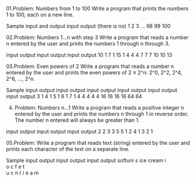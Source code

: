 01.Problem: Numbers from 1 to 100
Write a program that prints the numbers 1 to 100, each on a new line.

Sample input and output
input	         output
(there is no)	 1
2
3
…
98
99
100

02.Problem: Numbers 1...n with step 3
Write a program that reads a number n entered by the user and prints the numbers 1 through n through 3.

input	output	         input	output	            input	output
10    1                7      1                   15    1
      4                       4                         4
      7                       7                         7
      10                                                10
                                                        13

03.Problem: Even powers of 2
Write a program that reads a number n entered by the user and prints the even powers of 2 ≤ 2^n: 2^0, 2^2, 2^4, 2^6, …, 2^n.

Sample input output
input	  output	input	  output	input	  output		input	  output		input	  output
3       1         4       1         5       1               6       1               7       1
        4                 4                 4                       4                       4
                          16                16                      16                      16
                                                                    64                      64

04. Problem: Numbers n...1
Write a program that reads a positive integer n entered by the user and prints the numbers n through 1 in reverse order.
The number n entered will always be greater than 1.

input	output	input	output		input	output
2     2           3     3                 5     5
      1                 2                       4
                        1                       3
                                                2
                                                1

05.Problem:
Write a program that reads text (string) entered by the user and prints each character of the text on a separate line.  

Sample input output
input	       output	input	     output
softuni      s          ice cream  i                              
             o                     c
             f                     e
             t                    
             u                     c
             n                     r
             i                     e
                                   a
                                   m
